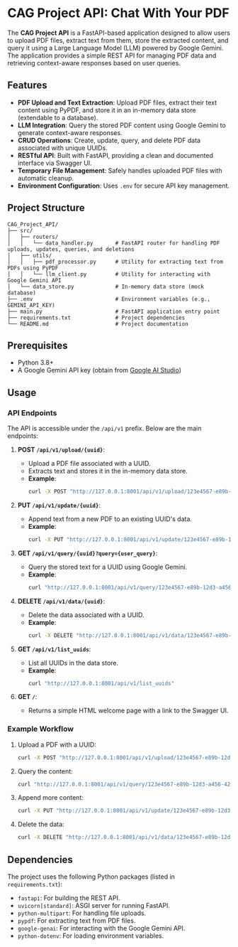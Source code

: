 # CAG Project API: Chat With Your PDF

The **CAG Project API** is a FastAPI-based application designed to allow users to upload PDF files, extract text from them, store the extracted content, and query it using a Large Language Model (LLM) powered by Google Gemini. The application provides a simple REST API for managing PDF data and retrieving context-aware responses based on user queries.

## Features

- **PDF Upload and Text Extraction**: Upload PDF files, extract their text content using PyPDF, and store it in an in-memory data store (extendable to a database).
- **LLM Integration**: Query the stored PDF content using Google Gemini to generate context-aware responses.
- **CRUD Operations**: Create, update, query, and delete PDF data associated with unique UUIDs.
- **RESTful API**: Built with FastAPI, providing a clean and documented interface via Swagger UI.
- **Temporary File Management**: Safely handles uploaded PDF files with automatic cleanup.
- **Environment Configuration**: Uses `.env` for secure API key management.

## Project Structure

```
CAG_Project_API/
├── src/
│   ├── routers/
│   │   └── data_handler.py       # FastAPI router for handling PDF uploads, updates, queries, and deletions
│   ├── utils/
│   │   ├── pdf_processor.py      # Utility for extracting text from PDFs using PyPDF
│   │   └── llm_client.py         # Utility for interacting with Google Gemini API
│   └── data_store.py             # In-memory data store (mock database)
├── .env                          # Environment variables (e.g., GEMINI_API_KEY)
├── main.py                       # FastAPI application entry point
├── requirements.txt              # Project dependencies
└── README.md                     # Project documentation
```

## Prerequisites

- Python 3.8+
- A Google Gemini API key (obtain from [Google AI Studio](https://aistudio.google.com))

## Usage

### API Endpoints

The API is accessible under the `/api/v1` prefix. Below are the main endpoints:

1. **POST `/api/v1/upload/{uuid}`**:
   - Upload a PDF file associated with a UUID.
   - Extracts text and stores it in the in-memory data store.
   - **Example**:
     ```bash
     curl -X POST "http://127.0.0.1:8001/api/v1/upload/123e4567-e89b-12d3-a456-426614174000" -F "file=@sample.pdf"
     ```

2. **PUT `/api/v1/update/{uuid}`**:
   - Append text from a new PDF to an existing UUID's data.
   - **Example**:
     ```bash
     curl -X PUT "http://127.0.0.1:8001/api/v1/update/123e4567-e89b-12d3-a456-426614174000" -F "file=@new_sample.pdf"
     ```

3. **GET `/api/v1/query/{uuid}?query={user_query}`**:
   - Query the stored text for a UUID using Google Gemini.
   - **Example**:
     ```bash
     curl "http://127.0.0.1:8001/api/v1/query/123e4567-e89b-12d3-a456-426614174000?query=What is the main topic of the document?"
     ```

4. **DELETE `/api/v1/data/{uuid}`**:
   - Delete the data associated with a UUID.
   - **Example**:
     ```bash
     curl -X DELETE "http://127.0.0.1:8001/api/v1/data/123e4567-e89b-12d3-a456-426614174000"
     ```

5. **GET `/api/v1/list_uuids`**:
   - List all UUIDs in the data store.
   - **Example**:
     ```bash
     curl "http://127.0.0.1:8001/api/v1/list_uuids"
     ```

6. **GET `/`**:
   - Returns a simple HTML welcome page with a link to the Swagger UI.

### Example Workflow

1. Upload a PDF with a UUID:
   ```bash
   curl -X POST "http://127.0.0.1:8001/api/v1/upload/123e4567-e89b-12d3-a456-426614174000" -F "file=@document.pdf"
   ```

2. Query the content:
   ```bash
   curl "http://127.0.0.1:8001/api/v1/query/123e4567-e89b-12d3-a456-426614174000?query=Summarize the document"
   ```

3. Append more content:
   ```bash
   curl -X PUT "http://127.0.0.1:8001/api/v1/update/123e4567-e89b-12d3-a456-426614174000" -F "file=@additional.pdf"
   ```

4. Delete the data:
   ```bash
   curl -X DELETE "http://127.0.0.1:8001/api/v1/data/123e4567-e89b-12d3-a456-426614174000"
   ```

## Dependencies

The project uses the following Python packages (listed in `requirements.txt`):
- `fastapi`: For building the REST API.
- `uvicorn[standard]`: ASGI server for running FastAPI.
- `python-multipart`: For handling file uploads.
- `pypdf`: For extracting text from PDF files.
- `google-genai`: For interacting with the Google Gemini API.
- `python-dotenv`: For loading environment variables.